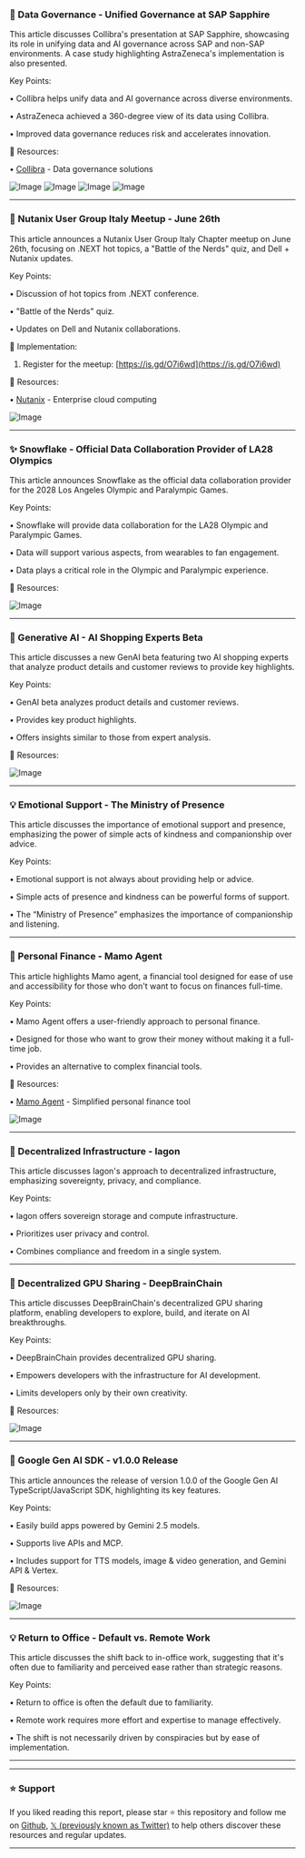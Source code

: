 ### 🤖 Data Governance - Unified Governance at SAP Sapphire

This article discusses Collibra's presentation at SAP Sapphire, showcasing its role in unifying data and AI governance across SAP and non-SAP environments.  A case study highlighting AstraZeneca's implementation is also presented.

Key Points:

• Collibra helps unify data and AI governance across diverse environments.


• AstraZeneca achieved a 360-degree view of its data using Collibra.


• Improved data governance reduces risk and accelerates innovation.


🔗 Resources:

• [Collibra](https://x.com/collibra) - Data governance solutions


![Image](https://pbs.twimg.com/media/Gr92muaW0AAl-Mx?format=jpg&name=360x360)
![Image](https://pbs.twimg.com/media/Gr92mvKX0AAlRsJ?format=jpg&name=360x360)
![Image](https://pbs.twimg.com/media/Gr92mwGXgAA3WB8?format=jpg&name=360x360)
![Image](https://pbs.twimg.com/media/Gr92mtmWEAAbj9F?format=jpg&name=small)


---

### 🚀 Nutanix User Group Italy Meetup - June 26th

This article announces a Nutanix User Group Italy Chapter meetup on June 26th, focusing on .NEXT hot topics, a "Battle of the Nerds" quiz, and Dell + Nutanix updates.

Key Points:

•  Discussion of hot topics from .NEXT conference.


•  "Battle of the Nerds" quiz.


•  Updates on Dell and Nutanix collaborations.


🚀 Implementation:

1. Register for the meetup: [https://is.gd/O7i6wd](https://is.gd/O7i6wd)


🔗 Resources:

• [Nutanix](https://x.com/NutanixNation) - Enterprise cloud computing


![Image](https://pbs.twimg.com/media/Gr9rhFyXIAAedq-?format=jpg&name=small)


---

### ✨ Snowflake - Official Data Collaboration Provider of LA28 Olympics

This article announces Snowflake as the official data collaboration provider for the 2028 Los Angeles Olympic and Paralympic Games.

Key Points:

• Snowflake will provide data collaboration for the LA28 Olympic and Paralympic Games.


• Data will support various aspects, from wearables to fan engagement.


• Data plays a critical role in the Olympic and Paralympic experience.


🔗 Resources:


![Image](https://pbs.twimg.com/media/Gr9ZJI7XwAAIcx-?format=png&name=small)


---

### 🤖 Generative AI - AI Shopping Experts Beta

This article discusses a new GenAI beta featuring two AI shopping experts that analyze product details and customer reviews to provide key highlights.

Key Points:

•  GenAI beta analyzes product details and customer reviews.


•  Provides key product highlights.


•  Offers insights similar to those from expert analysis.


🔗 Resources:


![Image](https://pbs.twimg.com/amplify_video_thumb/1927357140039016448/img/ob_6zrgZWenY3faL.jpg)


---

### 💡 Emotional Support - The Ministry of Presence

This article discusses the importance of emotional support and presence, emphasizing the power of simple acts of kindness and companionship over advice.

Key Points:

•  Emotional support is not always about providing help or advice.


•  Simple acts of presence and kindness can be powerful forms of support.


•  The “Ministry of Presence” emphasizes the importance of companionship and listening.


---

### 🚀 Personal Finance - Mamo Agent

This article highlights Mamo agent, a financial tool designed for ease of use and accessibility for those who don't want to focus on finances full-time.

Key Points:

•  Mamo Agent offers a user-friendly approach to personal finance.


•  Designed for those who want to grow their money without making it a full-time job.


•  Provides an alternative to complex financial tools.



🔗 Resources:

• [Mamo Agent](https://x.com/Mamo_agent) - Simplified personal finance tool


![Image](https://pbs.twimg.com/media/Gr3vN3ZXoAAUsFd?format=jpg&name=small)


---

### 🤖 Decentralized Infrastructure - Iagon

This article discusses Iagon's approach to decentralized infrastructure, emphasizing sovereignty, privacy, and compliance.

Key Points:

•  Iagon offers sovereign storage and compute infrastructure.


•  Prioritizes user privacy and control.


•  Combines compliance and freedom in a single system.


---

### 🤖 Decentralized GPU Sharing - DeepBrainChain

This article discusses DeepBrainChain's decentralized GPU sharing platform, enabling developers to explore, build, and iterate on AI breakthroughs.

Key Points:

•  DeepBrainChain provides decentralized GPU sharing.


•  Empowers developers with the infrastructure for AI development.


•  Limits developers only by their own creativity.


🔗 Resources:


![Image](https://pbs.twimg.com/media/Gr8tjkPXsAAmtTX?format=jpg&name=small)


---

### 🚀 Google Gen AI SDK - v1.0.0 Release

This article announces the release of version 1.0.0 of the Google Gen AI TypeScript/JavaScript SDK, highlighting its key features.

Key Points:

•  Easily build apps powered by Gemini 2.5 models.


•  Supports live APIs and MCP.


•  Includes support for TTS models, image & video generation, and Gemini API & Vertex.


🔗 Resources:


![Image](https://pbs.twimg.com/media/Gr4EwfYWcAAaC-o?format=jpg&name=small)


---

### 💡 Return to Office - Default vs. Remote Work

This article discusses the shift back to in-office work, suggesting that it's often due to familiarity and perceived ease rather than strategic reasons.

Key Points:

•  Return to office is often the default due to familiarity.


•  Remote work requires more effort and expertise to manage effectively.


•  The shift is not necessarily driven by conspiracies but by ease of implementation.


---


---

### ⭐️ Support

If you liked reading this report, please star ⭐️ this repository and follow me on [Github](https://github.com/Drix10), [𝕏 (previously known as Twitter)](https://x.com/DRIX_10_) to help others discover these resources and regular updates.

---